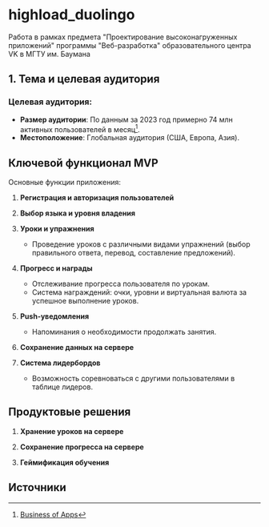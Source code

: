 # highload_duolingo
Работа в рамках предмета "Проектирование высоконагруженных приложений" программы "Веб-разработка" образовательного центра VK в МГТУ им. Баумана

## 1. Тема и целевая аудитория

### Целевая аудитория:
- **Размер аудитории**: По данным за 2023 год примерно 74 млн активных пользователей в месяц[^1].
- **Местоположение**: Глобальная аудитория (США, Европа, Азия).

##  Ключевой функционал MVP

Основные функции приложения:

1. **Регистрация и авторизация пользователей**
   
2. **Выбор языка и уровня владения**
  
3. **Уроки и упражнения**
   - Проведение уроков с различными видами упражнений (выбор правильного ответа, перевод, составление предложений).

4. **Прогресс и награды**
   - Отслеживание прогресса пользователя по урокам.
   - Система награждений: очки, уровни и виртуальная валюта за успешное выполнение уроков.

5. **Push-уведомления**
   - Напоминания о необходимости продолжать занятия.

6. **Сохранение данных на сервере**

7. **Система лидербордов**
   - Возможность соревноваться с другими пользователями в таблице лидеров.

##  Продуктовые решения

1. **Хранение уроков на сервере**
   
2. **Сохранение прогресса на сервере**

3. **Геймификация обучения**

##  Источники

[^1]: [Business of Apps](https://www.businessofapps.com/data/duolingo-statistics/)
